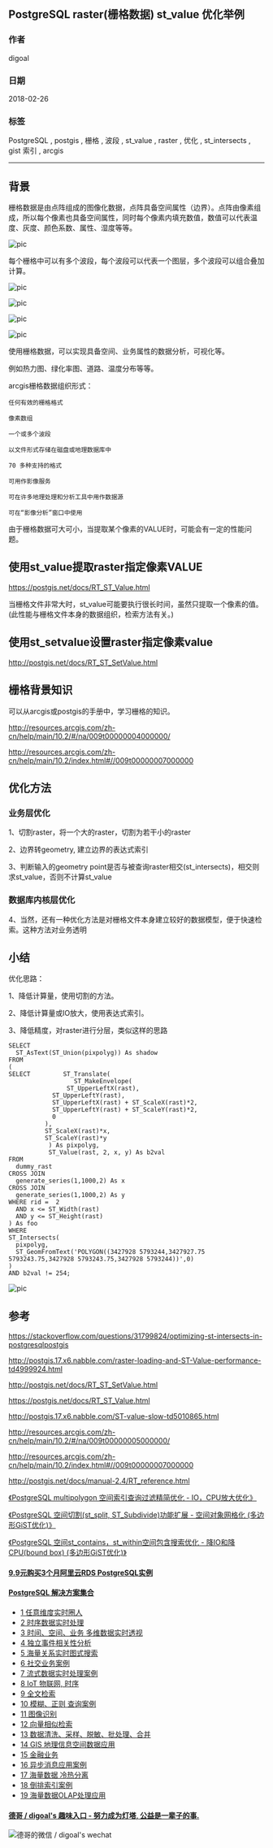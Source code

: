 ## PostgreSQL raster(栅格数据) st_value 优化举例  
                                                                                                 
### 作者                                                                                                 
digoal                                                                                                  
                                                                                                  
### 日期                                                                                                
2018-02-26                                                                                                  
                                                                                                  
### 标签                                                                                                
PostgreSQL , postgis , 栅格 , 波段 , st_value , raster , 优化 , st_intersects , gist 索引 , arcgis                    
                                    
----                                                                                                
                                        
## 背景     
栅格数据是由点阵组成的图像化数据，点阵具备空间属性（边界）。点阵由像素组成，所以每个像素也具备空间属性，同时每个像素内填充数值，数值可以代表温度、灰度、颜色系数、属性、湿度等等。  
  
![pic](20180226_06_pic_002.png)  
  
每个栅格中可以有多个波段，每个波段可以代表一个图层，多个波段可以组合叠加计算。  
  
![pic](20180226_06_pic_003.gif)  
  
![pic](20180226_06_pic_004.gif)  
  
![pic](20180226_06_pic_005.gif)  
  
![pic](20180226_06_pic_006.gif)  
  
使用栅格数据，可以实现具备空间、业务属性的数据分析，可视化等。  
  
例如热力图、绿化率图、道路、温度分布等等。  
  
arcgis栅格数据组织形式：  
  
```  
任何有效的栅格格式  
  
像素数组  
  
一个或多个波段  
  
以文件形式存储在磁盘或地理数据库中  
  
70 多种支持的格式  
  
可用作影像服务  
  
可在许多地理处理和分析工具中用作数据源  
  
可在“影像分析”窗口中使用  
```  
  
由于栅格数据可大可小，当提取某个像素的VALUE时，可能会有一定的性能问题。  
  
## 使用st_value提取raster指定像素VALUE  
https://postgis.net/docs/RT_ST_Value.html  
  
当栅格文件非常大时，st_value可能要执行很长时间，虽然只提取一个像素的值。(此性能与栅格文件本身的数据组织，检索方法有关。)  
  
## 使用st_setvalue设置raster指定像素value  
http://postgis.net/docs/RT_ST_SetValue.html  
  
## 栅格背景知识  
可以从arcgis或postgis的手册中，学习栅格的知识。  
  
http://resources.arcgis.com/zh-cn/help/main/10.2/#/na/009t00000004000000/  
  
http://resources.arcgis.com/zh-cn/help/main/10.2/index.html#//009t00000007000000  
  
## 优化方法  
### 业务层优化
1、切割raster，将一个大的raster，切割为若干小的raster  
  
2、边界转geometry, 建立边界的表达式索引  
  
3、判断输入的geometry point是否与被查询raster相交(st_intersects)，相交则求st_value，否则不计算st_value  

### 数据库内核层优化
4、当然，还有一种优化方法是对栅格文件本身建立较好的数据模型，便于快速检索。这种方法对业务透明      
  
## 小结  
优化思路：  
  
1、降低计算量，使用切割的方法。  
  
2、降低计算量或IO放大，使用表达式索引。  
  
3、降低精度，对raster进行分层，类似这样的思路  
  
```  
SELECT   
  ST_AsText(ST_Union(pixpolyg)) As shadow  
FROM   
(  
SELECT         ST_Translate(  
                  ST_MakeEnvelope(  
		        ST_UpperLeftX(rast),   
			ST_UpperLeftY(rast),  
			ST_UpperLeftX(rast) + ST_ScaleX(rast)*2,  
			ST_UpperLeftY(rast) + ST_ScaleY(rast)*2,   
			0  
		  ),   
		  ST_ScaleX(rast)*x,   
		  ST_ScaleY(rast)*y  
	       ) As pixpolyg,   
	       ST_Value(rast, 2, x, y) As b2val  
FROM   
  dummy_rast   
CROSS JOIN  
  generate_series(1,1000,2) As x   
CROSS JOIN   
  generate_series(1,1000,2) As y  
WHERE rid =  2  
  AND x <= ST_Width(rast)    
  AND y <= ST_Height(rast)    
) As foo  
WHERE  
ST_Intersects(   
  pixpolyg,  
  ST_GeomFromText('POLYGON((3427928 5793244,3427927.75 5793243.75,3427928 5793243.75,3427928 5793244))',0)  
)   
AND b2val != 254;  
```  
  
![pic](20180226_06_pic_001.gif)  
  
## 参考  
https://stackoverflow.com/questions/31799824/optimizing-st-intersects-in-postgresqlpostgis  
  
http://postgis.17.x6.nabble.com/raster-loading-and-ST-Value-performance-td4999924.html  
  
http://postgis.net/docs/RT_ST_SetValue.html  
  
https://postgis.net/docs/RT_ST_Value.html  
  
http://postgis.17.x6.nabble.com/ST-value-slow-td5010865.html  
  
http://resources.arcgis.com/zh-cn/help/main/10.2/#/na/009t00000005000000/  
  
http://resources.arcgis.com/zh-cn/help/main/10.2/index.html#//009t00000007000000  
  
http://postgis.net/docs/manual-2.4/RT_reference.html  
  
[《PostgreSQL multipolygon 空间索引查询过滤精简优化 - IO，CPU放大优化》](../201711/20171122_03.md)    
  
[《PostgreSQL 空间切割(st_split, ST_Subdivide)功能扩展 - 空间对象网格化 (多边形GiST优化)》](../201710/20171005_01.md)    
  
[《PostgreSQL 空间st_contains，st_within空间包含搜索优化 - 降IO和降CPU(bound box) (多边形GiST优化)》](../201710/20171004_01.md)    
  
  
  
  
  
  
  
  
  
  
  
  
  
  
  
  
  
  
  
  
  
  
  
  
  
  
  
  
  
  
  
  
  
  
  
  
  
  
  
  
  
  
  
  
  
  
  
  
  
  
  
  
  
  
  
#### [9.9元购买3个月阿里云RDS PostgreSQL实例](https://www.aliyun.com/database/postgresqlactivity "57258f76c37864c6e6d23383d05714ea")
  
  
#### [PostgreSQL 解决方案集合](https://yq.aliyun.com/topic/118 "40cff096e9ed7122c512b35d8561d9c8")
- [1 任意维度实时圈人](https://yq.aliyun.com/topic/118 "40cff096e9ed7122c512b35d8561d9c8")
- [2 时序数据实时处理](https://yq.aliyun.com/topic/118 "40cff096e9ed7122c512b35d8561d9c8")
- [3 时间、空间、业务 多维数据实时透视](https://yq.aliyun.com/topic/118 "40cff096e9ed7122c512b35d8561d9c8")
- [4 独立事件相关性分析](https://yq.aliyun.com/topic/118 "40cff096e9ed7122c512b35d8561d9c8")
- [5 海量关系实时图式搜索](https://yq.aliyun.com/topic/118 "40cff096e9ed7122c512b35d8561d9c8")
- [6 社交业务案例](https://yq.aliyun.com/topic/118 "40cff096e9ed7122c512b35d8561d9c8")
- [7 流式数据实时处理案例](https://yq.aliyun.com/topic/118 "40cff096e9ed7122c512b35d8561d9c8")
- [8 IoT 物联网, 时序](https://yq.aliyun.com/topic/118 "40cff096e9ed7122c512b35d8561d9c8")
- [9 全文检索](https://yq.aliyun.com/topic/118 "40cff096e9ed7122c512b35d8561d9c8")
- [10 模糊、正则 查询案例](https://yq.aliyun.com/topic/118 "40cff096e9ed7122c512b35d8561d9c8")
- [11 图像识别](https://yq.aliyun.com/topic/118 "40cff096e9ed7122c512b35d8561d9c8")
- [12 向量相似检索](https://yq.aliyun.com/topic/118 "40cff096e9ed7122c512b35d8561d9c8")
- [13 数据清洗、采样、脱敏、批处理、合并](https://yq.aliyun.com/topic/118 "40cff096e9ed7122c512b35d8561d9c8")
- [14 GIS 地理信息空间数据应用](https://yq.aliyun.com/topic/118 "40cff096e9ed7122c512b35d8561d9c8")
- [15 金融业务](https://yq.aliyun.com/topic/118 "40cff096e9ed7122c512b35d8561d9c8")
- [16 异步消息应用案例](https://yq.aliyun.com/topic/118 "40cff096e9ed7122c512b35d8561d9c8")
- [17 海量数据 冷热分离](https://yq.aliyun.com/topic/118 "40cff096e9ed7122c512b35d8561d9c8")
- [18 倒排索引案例](https://yq.aliyun.com/topic/118 "40cff096e9ed7122c512b35d8561d9c8")
- [19 海量数据OLAP处理应用](https://yq.aliyun.com/topic/118 "40cff096e9ed7122c512b35d8561d9c8")
  
  
#### [德哥 / digoal's 趣味入口 - 努力成为灯塔, 公益是一辈子的事.](https://github.com/digoal/blog/blob/master/README.md "22709685feb7cab07d30f30387f0a9ae")
  
  
![德哥的微信 / digoal's wechat](../pic/digoal_weixin.jpg "f7ad92eeba24523fd47a6e1a0e691b59")
  
